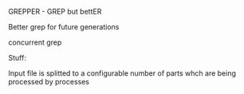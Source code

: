 GREPPER - GREP but bettER

Better grep for future generations

concurrent grep


Stuff:

Input file is splitted to a configurable number of parts whch are being processed by processes


